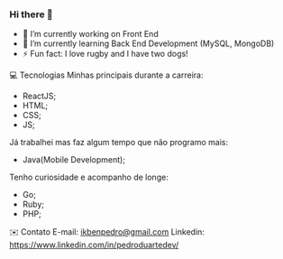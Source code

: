 ### Hi there 👋

- 🔭 I’m currently working on Front End
- 🌱 I’m currently learning Back End Development (MySQL, MongoDB)
- ⚡ Fun fact: I love rugby and I have two dogs!

💻 Tecnologias
Minhas principais durante a carreira:
- ReactJS;
- HTML;
- CSS;
- JS;

Já trabalhei mas faz algum tempo que não programo mais:
- Java(Mobile Development);

Tenho curiosidade e acompanho de longe:
- Go;
- Ruby;
- PHP;

✉️ Contato
E-mail: ikbenpedro@gmail.com
Linkedin: https://www.linkedin.com/in/pedroduartedev/

